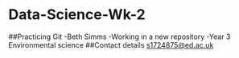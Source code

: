 # Data-Science-Wk-2
##Practicing Git 
-Beth Simms 
-Working in a new repository 
-Year 3 Environmental science 
##Contact details
s1724875@ed.ac.uk

